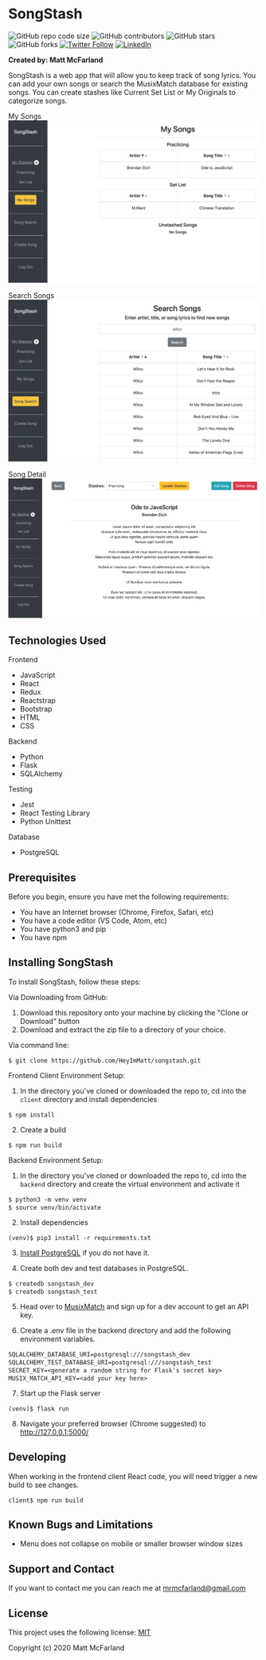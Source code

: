 # SongStash

![GitHub repo code size](https://img.shields.io/github/languages/code-size/heyimmatt/songstash)
![GitHub contributors](https://img.shields.io/github/contributors/heyimmatt/songstash)
![GitHub stars](https://img.shields.io/github/stars/heyimmatt/songstash?style=social)
![GitHub forks](https://img.shields.io/github/forks/heyimmatt/songstash?style=social)
[![Twitter Follow](https://img.shields.io/twitter/follow/heyimmatt?style=social)](https://twitter.com/heyimmatt)
[![LinkedIn](https://img.shields.io/badge/-LinkedIn-black.svg?style=plastic&logo=linkedin&colorB=2867B2)](https://www.linkedin.com/in/mattmcfarland/)

**Created by: Matt McFarland**

SongStash is a web app that will allow you to keep track of song lyrics. You can add your own songs or search the MusixMatch database for existing songs. You can create stashes like Current Set List or My Originals to categorize songs.

My Songs
![My Songs](https://github.com/HeyImMatt/SongStash/blob/master/misc/my-songs.png?raw=true)

Search Songs
![Search Songs](https://github.com/HeyImMatt/SongStash/blob/master/misc/search-songs.png?raw=true)

Song Detail
![Song Detail](https://github.com/HeyImMatt/SongStash/blob/master/misc/song-detail.png?raw=true)


## Technologies Used
Frontend
- JavaScript
- React
- Redux
- Reactstrap
- Bootstrap
- HTML
- CSS

Backend
- Python
- Flask
- SQLAlchemy

Testing
- Jest
- React Testing Library
- Python Unittest

Database
- PostgreSQL

## Prerequisites

Before you begin, ensure you have met the following requirements:
* You have an Internet browser (Chrome, Firefox, Safari, etc)
* You have a code editor (VS Code, Atom, etc)
* You have python3 and pip
* You have npm

## Installing SongStash

To install SongStash, follow these steps:

Via Downloading from GitHub:
1. Download this repository onto your machine by clicking the "Clone or Download" button
2. Download and extract the zip file to a directory of your choice.

Via command line:
```
$ git clone https://github.com/HeyImMatt/songstash.git
```

Frontend Client Environment Setup:
1. In the directory you've cloned or downloaded the repo to, cd into the `client` directory and install dependencies
```
$ npm install
```
2. Create a build
```
$ npm run build
```


Backend Environment Setup:
1. In the directory you've cloned or downloaded the repo to, cd into the `backend` directory and create the virtual environment and activate it

```
$ python3 -m venv venv
$ source venv/bin/activate
```

2. Install dependencies

```
(venv)$ pip3 install -r requirements.txt
```
3. [Install PostgreSQL](https://www.postgresql.org/download/) if you do not have it.

4. Create both dev and test databases in PostgreSQL.
```
$ createdb songstash_dev
$ createdb songstash_test
```
5. Head over to [MusixMatch](https://developer.musixmatch.com/signup) and sign up for a dev account to get an API key.

6. Create a .env file in the backend directory and add the following environment variables.

```
SQLALCHEMY_DATABASE_URI=postgresql:///songstash_dev
SQLALCHEMY_TEST_DATABASE_URI=postgresql:///songstash_test
SECRET_KEY=<generate a random string for Flask's secret key>
MUSIX_MATCH_API_KEY=<add your key here>
```
7. Start up the Flask server
```
(venv)$ flask run
```
8. Navigate your preferred browser (Chrome suggested) to http://127.0.0.1:5000/

## Developing
When working in the frontend client React code, you will need trigger a new build to see changes.
```
client$ npm run build
```

## Known Bugs and Limitations

- Menu does not collapse on mobile or smaller browser window sizes

## Support and Contact

If you want to contact me you can reach me at <mrmcfarland@gmail.com>

## License

This project uses the following license: [MIT](https://opensource.org/licenses/MIT)

Copyright (c) 2020 Matt McFarland